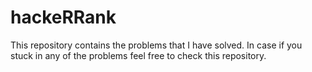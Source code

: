 # hackeRRank
This repository contains the problems that I have solved. In case if you stuck in any of the problems feel free to check this repository.
